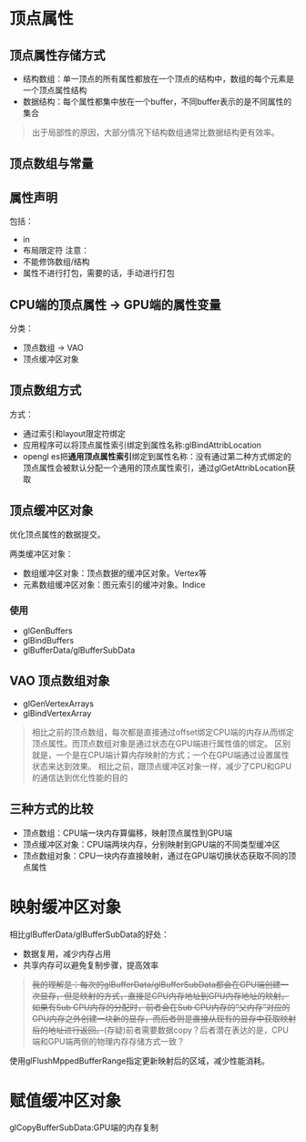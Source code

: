# 顶点属性
## 顶点属性存储方式
- 结构数组：单一顶点的所有属性都放在一个顶点的结构中，数组的每个元素是一个顶点属性结构
- 数据结构：每个属性都集中放在一个buffer，不同buffer表示的是不同属性的集合

> 出于局部性的原因，大部分情况下结构数组通常比数据结构更有效率。

## 顶点数组与常量

## 属性声明
包括： 
- in
- 布局限定符
注意：
- 不能修饰数组/结构
- 属性不进行打包，需要的话，手动进行打包

## CPU端的顶点属性 -> GPU端的属性变量
分类：
- 顶点数组 -> VAO
- 顶点缓冲区对象

## 顶点数组方式
方式：
- 通过索引和layout限定符绑定
- 应用程序可以将顶点属性索引绑定到属性名称:glBindAttribLocation
- opengl es把**通用顶点属性索引**绑定到属性名称：没有通过第二种方式绑定的顶点属性会被默认分配一个通用的顶点属性索引，通过glGetAttribLocation获取



## 顶点缓冲区对象
优化顶点属性的数据提交。

两类缓冲区对象：
- 数组缓冲区对象：顶点数据的缓冲区对象。Vertex等
- 元素数组缓冲区对象：图元索引的缓冲对象。Indice

### 使用
- glGenBuffers
- glBindBuffers
- glBufferData/glBufferSubData

## VAO 顶点数组对象
- glGenVertexArrays
- glBindVertexArray

> 相比之前的顶点数组，每次都是直接通过offset绑定CPU端的内存从而绑定顶点属性。而顶点数组对象是通过状态在GPU端进行属性值的绑定。
> 区别就是，一个是在CPU端计算内存映射的方式；一个在GPU端通过设置属性状态来达到效果。
> 相比之前，跟顶点缓冲区对象一样，减少了CPU和GPU的通信达到优化性能的目的

## 三种方式的比较
- 顶点数组：CPU端一块内存算偏移，映射顶点属性到GPU端
- 顶点缓冲区对象：CPU端两块内存，分别映射到GPU端的不同类型缓冲区
- 顶点数组对象：CPU一块内存直接映射，通过在GPU端切换状态获取不同的顶点属性

# 映射缓冲区对象
相比glBufferData/glBufferSubData的好处：
- 数据复用，减少内存占用
- 共享内存可以避免复制步骤，提高效率

> ~~我的理解是：每次的glBufferData/glBufferSubData都会在GPU端创建一次显存，但是映射的方式，直接是CPU内存地址到GPU内存地址的映射。如果有Sub CPU内存的分配时，前者会在Sub CPU内存的“父内存”对应的GPU内存之外创建一块新的显存，而后者则是直接从现有的显存中获取映射后的地址进行返回。~~(存疑)前者需要数据copy？后者潜在表达的是，CPU端和GPU端两侧的物理内存存储方式一致？

使用glFlushMppedBufferRange指定更新映射后的区域，减少性能消耗。

# 赋值缓冲区对象
glCopyBufferSubData:GPU端的内存复制
